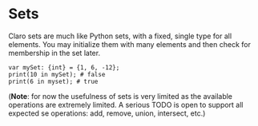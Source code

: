 # Sets

Claro sets are much like Python sets, with a fixed, single type for all elements. You may initialize them with many
elements and then check for membership in the set later.

```
var mySet: {int} = {1, 6, -12};
print(10 in mySet); # false
print(6 in myset); # true
```

(__Note__: for now the usefulness of sets is very limited as the available operations are extremely limited. A serious
TODO is open to support all expected se operations: add, remove, union, intersect, etc.)
